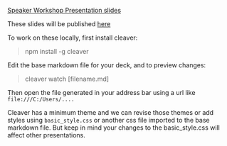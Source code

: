 
[Speaker Workshop Presentation slides](https://elstamey.github.io/wwcrdu-presentations/speaker_workshop.html)

These slides will be published [here](https://elstamey.github.io/wwcrdu-presentations/speaker_workshop.html)

To work on these locally, first install cleaver:

  > npm install -g cleaver


Edit the base markdown file for your deck, and to preview changes:

  > cleaver watch [filename.md]

Then open the file generated in your address bar using a url like `file:///C:/Users/....` 

Cleaver has a minimum theme and we can revise those themes or add styles using `basic_style.css` or another css file imported to the base markdown file.  But keep in mind your changes to the basic_style.css will affect other presentations.
